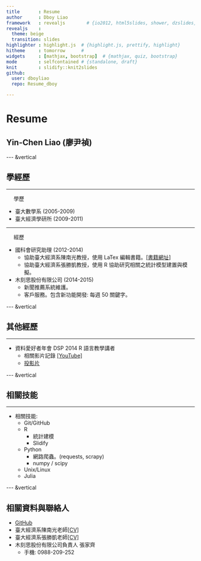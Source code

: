 ```yaml
---
title       : Resume
author      : Dboy Liao
framework   : revealjs        # {io2012, html5slides, shower, dzslides, ...}
revealjs    : 
  theme: beige
  transition: slides
highlighter : highlight.js  # {highlight.js, prettify, highlight}
hitheme     : tomorrow      # 
widgets     : [mathjax, bootstrap]  # {mathjax, quiz, bootstrap}
mode        : selfcontained # {standalone, draft}
knit        : slidify::knit2slides
github:
  user: dboyliao
  repo: Resume_dboy

---
```


# Resume

## Yin-Chen Liao (廖尹禎)

--- &vertical

## 學經歷

***

<div class='fragment' align=left>
  &nbsp;&nbsp;&nbsp;&nbsp;&nbsp;學歷
</div>
<ul class='fragment'>
  <li>臺大數學系 (2005-2009)</li>
  <li>臺大經濟學研所 (2009-2011)</li>
</ul>

***

<div class='fragment' align=left>
  &nbsp;&nbsp;&nbsp;&nbsp;&nbsp;經歷
</div>
<ul>
  <li class='fragment'>國科會研究助理 (2012-2014)
    <ul class='fragment'>
      <li>協助臺大經濟系陳南光教授，使用 LaTex 編輯書籍。<a href="http://www.yehyeh.com.tw/bookchi.aspx?mode=dbView&sysid=00106864">[書籍網址]</a></li>
      <li>協助臺大經濟系張勝凱教授，使用 R 協助研究相關之統計模型建置與模擬。</li>
    </ul>
  </li>
  <li class='fragment'>木刻思股份有限公司 (2014-2015)
    <ul class='fragment'>
      <li>新聞推薦系統維護。</li>
      <li>客戶服務。包含新功能開發: 每週 50 關鍵字。</li>
    </ul>
  </li>
</ul>

--- &vertical

## 其他經歷

***

- 資料愛好者年會 DSP 2014 R 語言教學講者
  - 相關影片記錄 [[YouTube]](https://www.youtube.com/watch?v=Ut55jPEm-yE)
  - [投影片](dboyliao.github.io/RBasic_reveal)


--- &vertical

## 相關技能

***

<ul align='left'>
 <li>相關技能:
   <ul>
     <li>Git/GitHub</li>
     <li>R
       <ul>
         <li>統計建模</li>
         <li>Slidify</li>
       </ul>
     </li>
     <li>Python
       <ul>
         <li>網路爬蟲。(requests, scrapy)</li>
         <li>numpy / scipy</li>
       </ul>
     </li>
     <li>Unix/Linux</li>
     <li>Julia</li>
   </ul>
 </li>
</ul>

--- &vertical

## 相關資料與聯絡人

- [GitHub](https://github.com/dboyliao)
- 臺大經濟系陳南光老師[[CV]](http://homepage.ntu.edu.tw/~nankuang/cv-Chen.pdf)
- 臺大經濟系張勝凱老師[[CV]](http://homepage.ntu.edu.tw/~schang/schang.pdf)
- 木刻思股份有限公司負責人 張家齊
  - 手機: 0988-209-252
